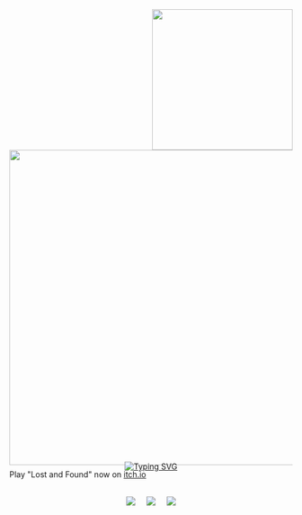 <img src="https://i.imgur.com/4jSLUHF.png" width="250" align="right" />

<a href="https://discord.com/users/1272945881603244163"><img src="https://lanyard.cnrad.dev/api/1272945881603244163?bg=000000&showDisplayName=false&hideDecoration=false&hideBadges=false&hideActivity=true&hideSpotify=false&idleMessage=fff&hideProfile=false&hideStatus=false&hideTimestamp=false" width="560" style="margin: 0 0 -20px;"/></a>

<p align="center">
  <a href="https://git.io/typing-svg"><img src="https://readme-typing-svg.demolab.com?font=Tiny5&size=30&letterSpacing=8px&pause=1000&color=DF3133&vCenter=true&width=435&lines=game+dev+%26+streamer" alt="Typing SVG" style="margin: 0 0 -20px;"/></a>
  <br/>
</p>
Play "Lost and Found" now on <a href="https://saturize.itch.io/lost-and-found">itch.io</a>

  <p align="center"><br/><a href="https://www.twitch.tv/saturize"><img src="https://img.shields.io/badge/twitch-000000" style="margin: 0 10px;" /></a><a href="https://discord.com/invite/saturize"><img src="https://img.shields.io/badge/discord-000000" style="margin: 0 10px;" /></a><a href="https://www.tiktok.com/@saturize"><img src="https://img.shields.io/badge/tiktok-000000" style="margin: 0 10px;" /></a>
  </p>
